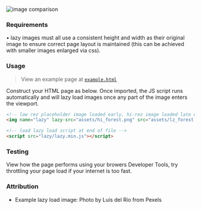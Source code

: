![image comparison](assets/banner.png)

### Requirements
• lazy images must all use a consistent height and width as their original image to ensure correct page layout is maintained (this can be achieved with smaller images enlarged via css).

### Usage
> View an example page at [```example.html```](https://cutwell.github.io/lazy-image-loader/example)

Construct your HTML page as below. Once imported, the JS script runs automatically and will lazy load images once any part of the image enters the viewport.

```html
<!-- low rez placeholder image loaded early, hi-rez image loaded late once in viewport -->
<img name="lazy" lazy-src="assets/hi_forest.png" src="assets/lz_forest.png" \>

<!-- load lazy load script at end of file -->
<script src="lazy/lazy.min.js"></script>
```

### Testing
View how the page performs using your browers Developer Tools, try throttling your page load if your internet is too fast.

### Attribution
* Example lazy load image: Photo by Luis del Río from Pexels
